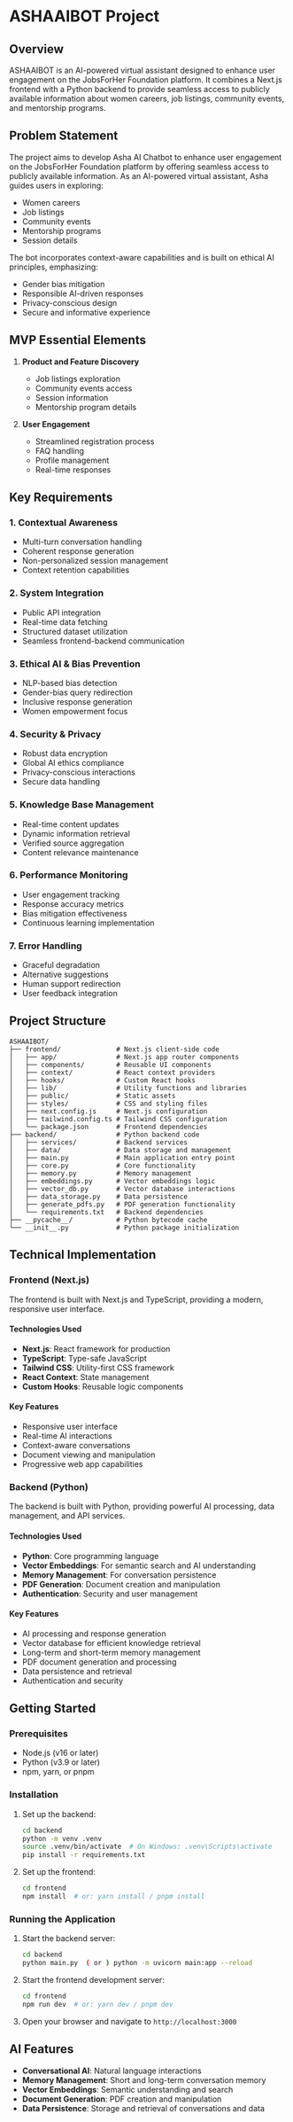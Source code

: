 # ASHAAIBOT Project

## Overview
ASHAAIBOT is an AI-powered virtual assistant designed to enhance user engagement on the JobsForHer Foundation platform. It combines a Next.js frontend with a Python backend to provide seamless access to publicly available information about women careers, job listings, community events, and mentorship programs.

## Problem Statement
The project aims to develop Asha AI Chatbot to enhance user engagement on the JobsForHer Foundation platform by offering seamless access to publicly available information. As an AI-powered virtual assistant, Asha guides users in exploring:
- Women careers
- Job listings
- Community events
- Mentorship programs
- Session details

The bot incorporates context-aware capabilities and is built on ethical AI principles, emphasizing:
- Gender bias mitigation
- Responsible AI-driven responses
- Privacy-conscious design
- Secure and informative experience

## MVP Essential Elements
1. **Product and Feature Discovery**
   - Job listings exploration
   - Community events access
   - Session information
   - Mentorship program details

2. **User Engagement**
   - Streamlined registration process
   - FAQ handling
   - Profile management
   - Real-time responses

## Key Requirements

### 1. Contextual Awareness
- Multi-turn conversation handling
- Coherent response generation
- Non-personalized session management
- Context retention capabilities

### 2. System Integration
- Public API integration
- Real-time data fetching
- Structured dataset utilization
- Seamless frontend-backend communication

### 3. Ethical AI & Bias Prevention
- NLP-based bias detection
- Gender-bias query redirection
- Inclusive response generation
- Women empowerment focus

### 4. Security & Privacy
- Robust data encryption
- Global AI ethics compliance
- Privacy-conscious interactions
- Secure data handling

### 5. Knowledge Base Management
- Real-time content updates
- Dynamic information retrieval
- Verified source aggregation
- Content relevance maintenance

### 6. Performance Monitoring
- User engagement tracking
- Response accuracy metrics
- Bias mitigation effectiveness
- Continuous learning implementation

### 7. Error Handling
- Graceful degradation
- Alternative suggestions
- Human support redirection
- User feedback integration

## Project Structure
```
ASHAAIBOT/
├── frontend/              # Next.js client-side code
│   ├── app/               # Next.js app router components
│   ├── components/        # Reusable UI components
│   ├── context/           # React context providers
│   ├── hooks/             # Custom React hooks
│   ├── lib/               # Utility functions and libraries
│   ├── public/            # Static assets
│   ├── styles/            # CSS and styling files
│   ├── next.config.js     # Next.js configuration
│   ├── tailwind.config.ts # Tailwind CSS configuration
│   └── package.json       # Frontend dependencies
├── backend/               # Python backend code
│   ├── services/          # Backend services
│   ├── data/              # Data storage and management
│   ├── main.py            # Main application entry point
│   ├── core.py            # Core functionality
│   ├── memory.py          # Memory management
│   ├── embeddings.py      # Vector embeddings logic
│   ├── vector_db.py       # Vector database interactions
│   ├── data_storage.py    # Data persistence
│   ├── generate_pdfs.py   # PDF generation functionality
│   └── requirements.txt   # Backend dependencies
├── __pycache__/           # Python bytecode cache
└── __init__.py            # Python package initialization
```

## Technical Implementation

### Frontend (Next.js)
The frontend is built with Next.js and TypeScript, providing a modern, responsive user interface.

#### Technologies Used
- **Next.js**: React framework for production
- **TypeScript**: Type-safe JavaScript
- **Tailwind CSS**: Utility-first CSS framework
- **React Context**: State management
- **Custom Hooks**: Reusable logic components

#### Key Features
- Responsive user interface
- Real-time AI interactions
- Context-aware conversations
- Document viewing and manipulation
- Progressive web app capabilities

### Backend (Python)
The backend is built with Python, providing powerful AI processing, data management, and API services.

#### Technologies Used
- **Python**: Core programming language
- **Vector Embeddings**: For semantic search and AI understanding
- **Memory Management**: For conversation persistence
- **PDF Generation**: Document creation and manipulation
- **Authentication**: Security and user management

#### Key Features
- AI processing and response generation
- Vector database for efficient knowledge retrieval
- Long-term and short-term memory management
- PDF document generation and processing
- Data persistence and retrieval
- Authentication and security

## Getting Started

### Prerequisites
- Node.js (v16 or later)
- Python (v3.9 or later)
- npm, yarn, or pnpm

### Installation

1. Set up the backend:
   ```bash
   cd backend
   python -m venv .venv
   source .venv/bin/activate  # On Windows: .venv\Scripts\activate
   pip install -r requirements.txt
   ```

2. Set up the frontend:
   ```bash
   cd frontend
   npm install  # or: yarn install / pnpm install
   ```

### Running the Application

1. Start the backend server:
   ```bash
   cd backend
   python main.py  ( or ) python -m uvicorn main:app --reload
   ```

2. Start the frontend development server:
   ```bash
   cd frontend
   npm run dev  # or: yarn dev / pnpm dev
   ```

3. Open your browser and navigate to `http://localhost:3000`

## AI Features
- **Conversational AI**: Natural language interactions
- **Memory Management**: Short and long-term conversation memory
- **Vector Embeddings**: Semantic understanding and search
- **Document Generation**: PDF creation and manipulation
- **Data Persistence**: Storage and retrieval of conversations and data

